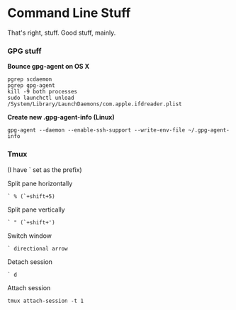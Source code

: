 # Command Line Stuff

That's right, stuff. Good stuff, mainly.

### GPG stuff

**Bounce gpg-agent on OS X**

    pgrep scdaemon
    pgrep gpg-agent
    kill -9 both processes
    sudo launchctl unload /System/Library/LaunchDaemons/com.apple.ifdreader.plist

**Create new .gpg-agent-info (Linux)**

    gpg-agent --daemon --enable-ssh-support --write-env-file ~/.gpg-agent-info
    
### Tmux

(I have ` set as the prefix)

Split pane horizontally

    ` % (`+shift+5)

Split pane vertically 

    ` " (`+shift+')

Switch window

    ` directional arrow
    
Detach session

    ` d
    
Attach session

    tmux attach-session -t 1
